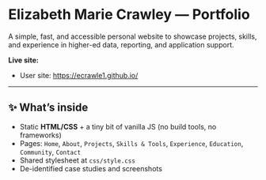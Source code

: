 # Elizabeth Marie Crawley — Portfolio

A simple, fast, and accessible personal website to showcase projects, skills, and experience in higher-ed data, reporting, and application support.

**Live site:**  
- User site: https://ecrawle1.github.io/  
---

## ✨ What’s inside

- Static **HTML/CSS** + a tiny bit of vanilla JS (no build tools, no frameworks)
- Pages: `Home`, `About`, `Projects`, `Skills & Tools`, `Experience`, `Education`, `Community`, `Contact`
- Shared stylesheet at `css/style.css`
- De-identified case studies and screenshots

